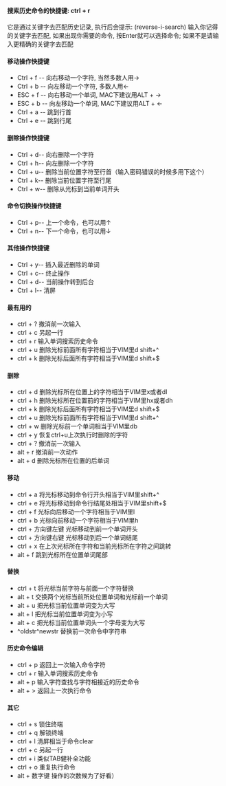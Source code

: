 
#### 搜索历史命令的快捷键: ctrl + r
它是通过关键字去匹配历史记录, 执行后会提示: (reverse-i-search)
输入你记得的关键字去匹配, 如果出现你需要的命令, 按Enter就可以选择命令; 如果不是请输入更精确的关键字去匹配


#### 移动操作快捷键

* Ctrl + f -- 向右移动一个字符, 当然多数人用→
* Ctrl + b -- 向左移动一个字符, 多数人用←
* ESC + f -- 向右移动一个单词, MAC下建议用ALT + →
* ESC + b -- 向左移动一个单词, MAC下建议用ALT + ←
* Ctrl + a -- 跳到行首
* Ctrl + e -- 跳到行尾

#### 删除操作快捷键

* Ctrl + d-- 向右删除一个字符
* Ctrl + h-- 向左删除一个字符
* Ctrl + u-- 删除当前位置字符至行首（输入密码错误的时候多用下这个）
* Ctrl + k-- 删除当前位置字符至行尾
* Ctrl + w-- 删除从光标到当前单词开头

#### 命令切换操作快捷键

* Ctrl + p-- 上一个命令，也可以用↑
* Ctrl + n-- 下一个命令，也可以用↓

#### 其他操作快捷键

* Ctrl + y-- 插入最近删除的单词
* Ctrl + c-- 终止操作
* Ctrl + d-- 当前操作转到后台
* Ctrl + l-- 清屏


#### 最有用的

* ctrl + ? 撤消前一次输入
* ctrl + c 另起一行
* ctrl + r 输入单词搜索历史命令
* ctrl + u 删除光标前面所有字符相当于VIM里d shift+^
* ctrl + k 删除光标后面所有字符相当于VIM里d shift+$

#### 删除
* ctrl + d 删除光标所在位置上的字符相当于VIM里x或者dl
* ctrl + h 删除光标所在位置前的字符相当于VIM里hx或者dh
* ctrl + k 删除光标后面所有字符相当于VIM里d shift+$
* ctrl + u 删除光标前面所有字符相当于VIM里d shift+^
* ctrl + w 删除光标前一个单词相当于VIM里db
* ctrl + y 恢复ctrl+u上次执行时删除的字符
* ctrl + ? 撤消前一次输入
* alt + r 撤消前一次动作
* alt + d 删除光标所在位置的后单词

#### 移动
* ctrl + a 将光标移动到命令行开头相当于VIM里shift+^
* ctrl + e 将光标移动到命令行结尾处相当于VIM里shift+$
* ctrl + f 光标向后移动一个字符相当于VIM里l
* ctrl + b 光标向前移动一个字符相当于VIM里h
* ctrl + 方向键左键 光标移动到前一个单词开头
* ctrl + 方向键右键 光标移动到后一个单词结尾
* ctrl + x 在上次光标所在字符和当前光标所在字符之间跳转
* alt + f 跳到光标所在位置单词尾部

#### 替换
* ctrl + t 将光标当前字符与前面一个字符替换
* alt + t 交换两个光标当前所处位置单词和光标前一个单词
* alt + u 把光标当前位置单词变为大写
* alt + l 把光标当前位置单词变为小写
* alt + c 把光标当前位置单词头一个字母变为大写
* ^oldstr^newstr 替换前一次命令中字符串

#### 历史命令编辑
* ctrl + p 返回上一次输入命令字符
* ctrl + r 输入单词搜索历史命令
* alt + p 输入字符查找与字符相接近的历史命令
* alt + > 返回上一次执行命令

#### 其它
* ctrl + s 锁住终端
* ctrl + q 解锁终端
* ctrl + l 清屏相当于命令clear
* ctrl + c 另起一行
* ctrl + i 类似TAB健补全功能
* ctrl + o 重复执行命令
* alt + 数字键 操作的次数候为了好看）
